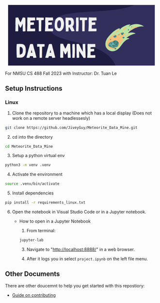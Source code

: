 <!-- image banner -->
<center>
<img src="documentation/md_imgs/banner.png" alt="drawing" height="200"/>
</center>


 For NMSU CS 488 Fall 2023 with Instructor: Dr. Tuan Le

## Setup Instructions

### Linux

1.  Clone the repository to a machine which has a local display (Does not work on a remote server headlessesly)
```bash
git clone https://github.com/JiveyGuy/Meteorite_Data_Mine.git
```
2. cd into the directory
```bash
cd Meteorite_Data_Mine
```
3. Setup a python virtual env
```bash
python3 -m venv .venv
```
4. Activate the environment
```bash
source .venv/bin/activate
```
5. Install dependencies
```bash
pip install -r requirements_linux.txt
```
6. Open the notebook in Visual Studio Code or in a Jupyter notebook. 
    * How to open in a Jupyter Notebook
        1. From terminal: 
        ```bash
        jupyter-lab
        ```

        3. Navigate to "[http://localhost:8888/](http://localhost:8888/)" in a web browser. 

        4. After it logs you in select `project.ipynb` on the left file menu.

## Other Documents

There are other doucemnt to help you get started with this repostiory:

* [Guide on contributing](CONTRIBUTING.md)
